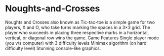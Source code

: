 # Noughts-and-Crosses
Noughts and Crosses also known as Tic-tac-toe is a simple game for two players, X and O, who take turns marking the spaces in a 3×3 grid. The player who succeeds in placing three respective marks in a horizontal, vertical, or diagonal row wins the game.
Game Features
Single player mode (you v/s computer) with 3 difficulty levels
Minimax algorithm (on hard difficulty level)
Stunning console-like graphics.
